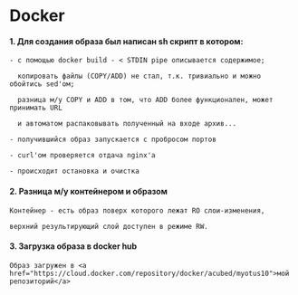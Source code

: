 <h1><b>Docker</b></h1>

<h4>1. Для создания образа был написан sh скрипт в котором:</h4>

    - с помощью docker build - < STDIN pipe описывается содержимое;

      копировать файлы (COPY/ADD) не стал, т.к. тривиально и можно обойтись sed'ом;

      разница м/у COPY и ADD в том, что ADD более функционален, может принимать URL
      
      и автоматом распаковывать полученный на входе архив...

    - получившийся образ запускается с пробросом портов

    - curl'ом проверяется отдача nginx'а

    - происходит остановка и очистка


<h4>2. Разница м/у контейнером и образом</h4>

    Контейнер - есть образ поверх которого лежат RO слои-изменения,

    верхний результирующий слой доступен в режиме RW.


<h4>3. Загрузка образа в docker hub</h4>

    Образ загружен в <a href="https://cloud.docker.com/repository/docker/acubed/myotus10">мой репозиторий</a>
